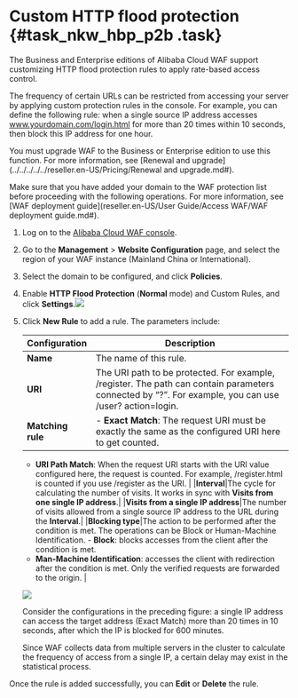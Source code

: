 # Custom HTTP flood protection {#task_nkw_hbp_p2b .task}

The Business and Enterprise editions of Alibaba Cloud WAF support customizing HTTP flood protection rules to apply rate-based access control.

The frequency of certain URLs can be restricted from accessing your server by applying custom protection rules in the console. For example, you can define the following rule: when a single source IP address accesses www.yourdomain.com/login.html for more than 20 times within 10 seconds, then block this IP address for one hour.

You must upgrade WAF to the Business or Enterprise edition to use this function. For more information, see [Renewal and upgrade](../../../../../reseller.en-US/Pricing/Renewal and upgrade.md#).

Make sure that you have added your domain to the WAF protection list before proceeding with the following operations. For more information, see [WAF deployment guide](reseller.en-US/User Guide/Access WAF/WAF deployment guide.md#).

1.  Log on to the [Alibaba Cloud WAF console](https://partners-intl.console.aliyun.com/#/waf). 
2.  Go to the **Management** \> **Website Configuration** page, and select the region of your WAF instance \(Mainland China or International\). 
3.  Select the domain to be configured, and click **Policies**. 
4.  Enable **HTTP Flood Protection** \(**Normal** mode\) and Custom Rules, and click **Settings**.![](http://static-aliyun-doc.oss-cn-hangzhou.aliyuncs.com/assets/img/15564/15478905197764_en-US.png)

 
5.  Click **New Rule** to add a rule. The parameters include: 

    |Configuration|Description|
    |-------------|-----------|
    |**Name**|The name of this rule.|
    |**URI**|The URI path to be protected. For example, /register. The path can contain parameters connected by “?”. For example, you can use /user? action=login.|
    |**Matching rule**|     -   **Exact Match**: The request URI must be exactly the same as the configured URI here to get counted.
    -   **URI Path Match**: When the request URI starts with the URI value configured here, the request is counted. For example, /register.html is counted if you use /register as the URI.
 |
    |**Interval**|The cycle for calculating the number of visits. It works in sync with **Visits from one single IP address**.|
    |**Visits from a single IP address**|The number of visits allowed from a single source IP address to the URL during the **Interval**.|
    |**Blocking type**|The action to be performed after the condition is met. The operations can be Block or Human-Machine Identification.    -   **Block**: blocks accesses from the client after the condition is met.
    -   **Man-Machine Identification**: accesses the client with redirection after the condition is met. Only the verified requests are forwarded to the origin.
|

    ![](http://static-aliyun-doc.oss-cn-hangzhou.aliyuncs.com/assets/img/15564/15478905197765_en-US.png)

    Consider the configurations in the preceding figure: a single IP address can access the target address \(Exact Match\) more than 20 times in 10 seconds, after which the IP is blocked for 600 minutes.

    Since WAF collects data from multiple servers in the cluster to calculate the frequency of access from a single IP, a certain delay may exist in the statistical process.


Once the rule is added successfully, you can **Edit** or **Delete** the rule.

